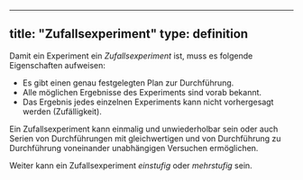
---
title: "Zufallsexperiment"
type: definition
---

Damit ein Experiment ein *Zufallsexperiment* ist, muss es folgende Eigenschaften aufweisen:
- Es gibt einen genau festgelegten Plan zur Durchführung.
- Alle möglichen Ergebnisse des Experiments sind vorab bekannt.
- Das Ergebnis jedes einzelnen Experiments kann nicht vorhergesagt werden (Zufälligkeit).

Ein Zufallsexperiment kann einmalig und unwiederholbar sein oder auch Serien von Durchführungen mit gleichwertigen und von Durchführung zu Durchführung voneinander unabhängigen Versuchen ermöglichen.

Weiter kann ein Zufallsexperiment *einstufig* oder *mehrstufig* sein.